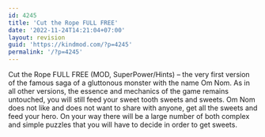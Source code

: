 ```yaml
---
id: 4245
title: 'Cut the Rope FULL FREE'
date: '2022-11-24T14:21:04+07:00'
layout: revision
guid: 'https://kindmod.com/?p=4245'
permalink: '/?p=4245'
---
```


Cut the Rope FULL FREE (MOD, SuperPower/Hints) – the very first version of the famous saga of a gluttonous monster with the name Om Nom. As in all other versions, the essence and mechanics of the game remains untouched, you will still feed your sweet tooth sweets and sweets. Om Nom does not like and does not want to share with anyone, get all the sweets and feed your hero. On your way there will be a large number of both complex and simple puzzles that you will have to decide in order to get sweets.